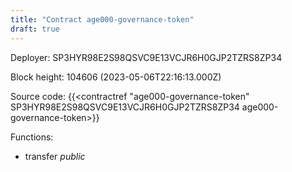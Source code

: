 ```yaml
---
title: "Contract age000-governance-token"
draft: true
---
```

Deployer: SP3HYR98E2S98QSVC9E13VCJR6H0GJP2TZRS8ZP34


 



Block height: 104606 (2023-05-06T22:16:13.000Z)

Source code: {{<contractref "age000-governance-token" SP3HYR98E2S98QSVC9E13VCJR6H0GJP2TZRS8ZP34 age000-governance-token>}}

Functions:

* transfer _public_

